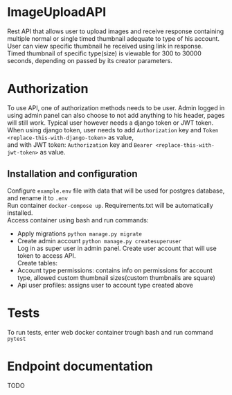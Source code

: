 # ImageUploadAPI
Rest API that allows user to upload images and receive response containing multiple normal or single timed thumbnail adequate to type of his account.  
User can view specific thumbnail he received using link in response.  
Timed thumbnail of specific type(size) is viewable for 300 to 30000 seconds, depending on passed by its creator parameters.  

# Authorization
To use API, one of authorization methods needs to be user. Admin logged in using admin panel can also choose to not add anything to his header, pages will still work.
Typical user however needs a django token or JWT token.  
When using django token, user needs to add `Authorization` key and `Token <replace-this-with-django-token>` as value,  
and with JWT token: `Authorization` key and `Bearer <replace-this-with-jwt-token>` as value.   

## Installation and configuration
Configure `example.env` file with data that will be used for postgres database, and rename it to `.env`  
Run container `docker-compose up`. Requirements.txt will be automatically installed.  
Access container using bash and run commands:  
- Apply migrations `python manage.py migrate`  
- Create admin account `python manage.py createsuperuser`  
Log in as super user in admin panel. Create user account that will use token to access API.  
Create tables:   
- Account type permissions: contains info on permissions for account type, allowed custom thumbnail sizes(custom thumbnails are square)  
- Api user profiles: assigns user to account type created above  

# Tests
To run tests, enter web docker container trough bash and run command `pytest`

# Endpoint documentation
TODO
